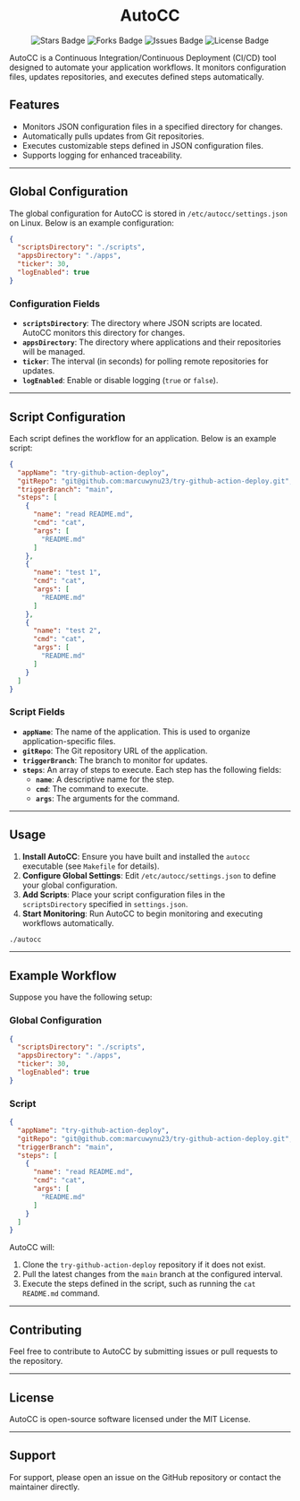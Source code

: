 <div align="center">
  <h1> AutoCC </h1>
</div>

<p align="center">
  <img src="https://img.shields.io/github/stars/marcuwynu23/AutoCC.svg" alt="Stars Badge"/>
  <img src="https://img.shields.io/github/forks/marcuwynu23/AutoCC.svg" alt="Forks Badge"/>
  <img src="https://img.shields.io/github/issues/marcuwynu23/AutoCC.svg" alt="Issues Badge"/>
  <img src="https://img.shields.io/github/license/marcuwynu23/AutoCC.svg" alt="License Badge"/>
</p>

AutoCC is a Continuous Integration/Continuous Deployment (CI/CD) tool designed to automate your application workflows. It monitors configuration files, updates repositories, and executes defined steps automatically.

## Features

- Monitors JSON configuration files in a specified directory for changes.
- Automatically pulls updates from Git repositories.
- Executes customizable steps defined in JSON configuration files.
- Supports logging for enhanced traceability.

---

## Global Configuration

The global configuration for AutoCC is stored in `/etc/autocc/settings.json` on Linux. Below is an example configuration:

```json
{
  "scriptsDirectory": "./scripts",
  "appsDirectory": "./apps",
  "ticker": 30,
  "logEnabled": true
}
```

### Configuration Fields

- **`scriptsDirectory`**: The directory where JSON scripts are located. AutoCC monitors this directory for changes.
- **`appsDirectory`**: The directory where applications and their repositories will be managed.
- **`ticker`**: The interval (in seconds) for polling remote repositories for updates.
- **`logEnabled`**: Enable or disable logging (`true` or `false`).

---

## Script Configuration

Each script defines the workflow for an application. Below is an example script:

```json
{
  "appName": "try-github-action-deploy",
  "gitRepo": "git@github.com:marcuwynu23/try-github-action-deploy.git",
  "triggerBranch": "main",
  "steps": [
    {
      "name": "read README.md",
      "cmd": "cat",
      "args": [
        "README.md"
      ]
    },
    {
      "name": "test 1",
      "cmd": "cat",
      "args": [
        "README.md"
      ]
    },
    {
      "name": "test 2",
      "cmd": "cat",
      "args": [
        "README.md"
      ]
    }
  ]
}
```

### Script Fields

- **`appName`**: The name of the application. This is used to organize application-specific files.
- **`gitRepo`**: The Git repository URL of the application.
- **`triggerBranch`**: The branch to monitor for updates.
- **`steps`**: An array of steps to execute. Each step has the following fields:
  - **`name`**: A descriptive name for the step.
  - **`cmd`**: The command to execute.
  - **`args`**: The arguments for the command.

---

## Usage

1. **Install AutoCC**: Ensure you have built and installed the `autocc` executable (see `Makefile` for details).
2. **Configure Global Settings**: Edit `/etc/autocc/settings.json` to define your global configuration.
3. **Add Scripts**: Place your script configuration files in the `scriptsDirectory` specified in `settings.json`.
4. **Start Monitoring**: Run AutoCC to begin monitoring and executing workflows automatically.

```bash
./autocc
```

---

## Example Workflow

Suppose you have the following setup:

### Global Configuration
```json
{
  "scriptsDirectory": "./scripts",
  "appsDirectory": "./apps",
  "ticker": 30,
  "logEnabled": true
}
```

### Script
```json
{
  "appName": "try-github-action-deploy",
  "gitRepo": "git@github.com:marcuwynu23/try-github-action-deploy.git",
  "triggerBranch": "main",
  "steps": [
    {
      "name": "read README.md",
      "cmd": "cat",
      "args": [
        "README.md"
      ]
    }
  ]
}
```

AutoCC will:
1. Clone the `try-github-action-deploy` repository if it does not exist.
2. Pull the latest changes from the `main` branch at the configured interval.
3. Execute the steps defined in the script, such as running the `cat README.md` command.

---

## Contributing

Feel free to contribute to AutoCC by submitting issues or pull requests to the repository.

---

## License

AutoCC is open-source software licensed under the MIT License.

---

## Support

For support, please open an issue on the GitHub repository or contact the maintainer directly.

